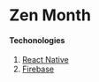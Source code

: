   # Zen Month

  #### Techonologies
  1. [React Native](https://facebook.github.io/react-native/)
  2. [Firebase](https://firebase.google.com/)